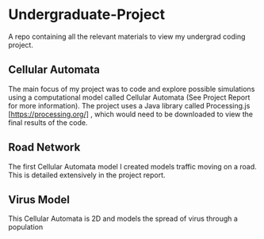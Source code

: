 # Undergraduate-Project
A repo containing all the relevant materials to view my undergrad coding project.

## Cellular Automata
The main focus of my project was to code and explore possible simulations using a computational model called Cellular Automata (See Project Report for more information). The project uses a Java library called Processing.js [https://processing.org/] , which would need to be downloaded to view the final results of the code.

## Road Network
The first Cellular Automata model I created models traffic moving on a road. This is detailed extensively in the project report.

## Virus Model
This Cellular Automata is 2D and models the spread of virus through a population
